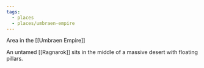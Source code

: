 ```yaml
---
tags:
  - places
  - places/umbraen-empire
---
```

Area in the [[Umbraen Empire]]

An untamed [[Ragnarok]] sits in the middle of a massive desert with floating pillars. 
